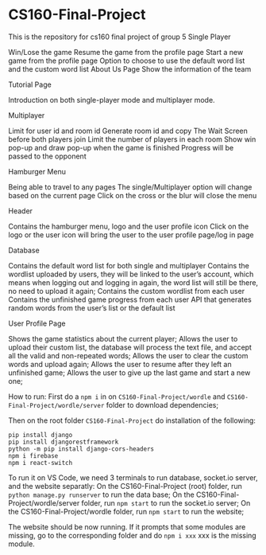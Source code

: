 # CS160-Final-Project
This is the repository for cs160 final project of group 5
Single Player

Win/Lose the game
Resume the game from the profile page
Start a new game from the profile page
Option to choose to use the default word list and the custom word list
About Us Page
Show the information of the team
    
Tutorial Page

Introduction on both single-player mode and multiplayer mode.
    
    
Multiplayer

Limit for user id and room id 
Generate room id and copy
The Wait Screen before both players join
Limit the number of players in each room
Show win pop-up and draw pop-up when the game is finished
Progress will be passed to the opponent
    
    
Hamburger Menu

Being able to travel to any pages
The single/Multiplayer option will change based on the current page
Click on the cross or the blur will close the menu
    
    
Header

Contains the hamburger menu, logo and the user profile icon
Click on the logo or the user icon will bring the user to the user profile page/log in page


Database

Contains the default word list for both single and multiplayer
Contains the wordlist uploaded by users, they will be linked to the user’s account, which means when logging out and logging in again, the word list will still be there, no need to upload it again;
Contains the custom wordlist from each user
Contains the unfinished game progress from each user
API that generates random words from the user’s list or the default list


User Profile Page

Shows the game statistics about the current player;
Allows the user to upload their custom list, the database will process the text file, and accept all the valid and non-repeated words;
Allows the user to clear the custom words and upload again;
Allows the user to resume after they left an unfinished game;
Allows the user to give up the last game and start a new one;


How to run:
First do a ```npm i``` in on ```CS160-Final-Project/wordle``` and ```CS160-Final-Project/wordle/server``` folder to download dependencies;

Then on the root folder ```CS160-Final-Project``` do installation of the following:
```
pip install django
pip install djangorestframework
python -m pip install django-cors-headers
npm i firebase
npm i react-switch
```

To run it on VS Code, we need 3 terminals to run database, socket.io server, and the website separatly:
On the CS160-Final-Project (root) folder, run ```python manage.py runserver``` to run the data base;
On the CS160-Final-Project/wordle/server folder, run ```npm start``` to run the socket.io server;
On the CS160-Final-Project/wordle folder, run ```npm start``` to run the website;

The website should be now running. If it prompts that some modules are missing, go to the corresponding folder and do ```npm i xxx``` xxx is the missing module.
